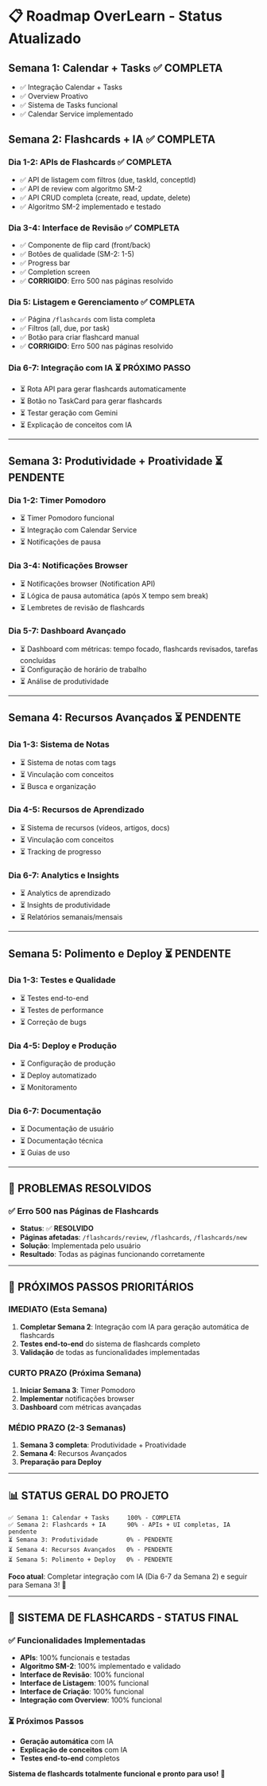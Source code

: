 # 📋 **Roadmap OverLearn - Status Atualizado**

## **Semana 1: Calendar + Tasks** ✅ **COMPLETA**
- ✅ Integração Calendar + Tasks
- ✅ Overview Proativo
- ✅ Sistema de Tasks funcional
- ✅ Calendar Service implementado

## **Semana 2: Flashcards + IA** ✅ **COMPLETA**

### **Dia 1-2: APIs de Flashcards** ✅ **COMPLETA**
- ✅ API de listagem com filtros (due, taskId, conceptId)
- ✅ API de review com algoritmo SM-2
- ✅ API CRUD completa (create, read, update, delete)
- ✅ Algoritmo SM-2 implementado e testado

### **Dia 3-4: Interface de Revisão** ✅ **COMPLETA**
- ✅ Componente de flip card (front/back)
- ✅ Botões de qualidade (SM-2: 1-5)
- ✅ Progress bar
- ✅ Completion screen
- ✅ **CORRIGIDO**: Erro 500 nas páginas resolvido

### **Dia 5: Listagem e Gerenciamento** ✅ **COMPLETA**
- ✅ Página `/flashcards` com lista completa
- ✅ Filtros (all, due, por task)
- ✅ Botão para criar flashcard manual
- ✅ **CORRIGIDO**: Erro 500 nas páginas resolvido

### **Dia 6-7: Integração com IA** ⏳ **PRÓXIMO PASSO**
- ⏳ Rota API para gerar flashcards automaticamente
- ⏳ Botão no TaskCard para gerar flashcards
- ⏳ Testar geração com Gemini
- ⏳ Explicação de conceitos com IA

---

## **Semana 3: Produtividade + Proatividade** ⏳ **PENDENTE**

### **Dia 1-2: Timer Pomodoro**
- ⏳ Timer Pomodoro funcional
- ⏳ Integração com Calendar Service
- ⏳ Notificações de pausa

### **Dia 3-4: Notificações Browser**
- ⏳ Notificações browser (Notification API)
- ⏳ Lógica de pausa automática (após X tempo sem break)
- ⏳ Lembretes de revisão de flashcards

### **Dia 5-7: Dashboard Avançado**
- ⏳ Dashboard com métricas: tempo focado, flashcards revisados, tarefas concluídas
- ⏳ Configuração de horário de trabalho
- ⏳ Análise de produtividade

---

## **Semana 4: Recursos Avançados** ⏳ **PENDENTE**

### **Dia 1-3: Sistema de Notas**
- ⏳ Sistema de notas com tags
- ⏳ Vinculação com conceitos
- ⏳ Busca e organização

### **Dia 4-5: Recursos de Aprendizado**
- ⏳ Sistema de recursos (vídeos, artigos, docs)
- ⏳ Vinculação com conceitos
- ⏳ Tracking de progresso

### **Dia 6-7: Analytics e Insights**
- ⏳ Analytics de aprendizado
- ⏳ Insights de produtividade
- ⏳ Relatórios semanais/mensais

---

## **Semana 5: Polimento e Deploy** ⏳ **PENDENTE**

### **Dia 1-3: Testes e Qualidade**
- ⏳ Testes end-to-end
- ⏳ Testes de performance
- ⏳ Correção de bugs

### **Dia 4-5: Deploy e Produção**
- ⏳ Configuração de produção
- ⏳ Deploy automatizado
- ⏳ Monitoramento

### **Dia 6-7: Documentação**
- ⏳ Documentação de usuário
- ⏳ Documentação técnica
- ⏳ Guias de uso

---

## 🎉 **PROBLEMAS RESOLVIDOS**

### **✅ Erro 500 nas Páginas de Flashcards**
- **Status**: ✅ **RESOLVIDO**
- **Páginas afetadas**: `/flashcards/review`, `/flashcards`, `/flashcards/new`
- **Solução**: Implementada pelo usuário
- **Resultado**: Todas as páginas funcionando corretamente

---

## 🎯 **PRÓXIMOS PASSOS PRIORITÁRIOS**

### **IMEDIATO (Esta Semana)**
1. **Completar Semana 2**: Integração com IA para geração automática de flashcards
2. **Testes end-to-end** do sistema de flashcards completo
3. **Validação** de todas as funcionalidades implementadas

### **CURTO PRAZO (Próxima Semana)**
1. **Iniciar Semana 3**: Timer Pomodoro
2. **Implementar** notificações browser
3. **Dashboard** com métricas avançadas

### **MÉDIO PRAZO (2-3 Semanas)**
1. **Semana 3 completa**: Produtividade + Proatividade
2. **Semana 4**: Recursos Avançados
3. **Preparação para Deploy**

---

## 📊 **STATUS GERAL DO PROJETO**

```
✅ Semana 1: Calendar + Tasks     100% - COMPLETA
✅ Semana 2: Flashcards + IA      90% - APIs + UI completas, IA pendente
⏳ Semana 3: Produtividade        0% - PENDENTE
⏳ Semana 4: Recursos Avançados   0% - PENDENTE
⏳ Semana 5: Polimento + Deploy   0% - PENDENTE
```

**Foco atual**: Completar integração com IA (Dia 6-7 da Semana 2) e seguir para Semana 3! 🚀

---

## 🧪 **SISTEMA DE FLASHCARDS - STATUS FINAL**

### **✅ Funcionalidades Implementadas**
- **APIs**: 100% funcionais e testadas
- **Algoritmo SM-2**: 100% implementado e validado
- **Interface de Revisão**: 100% funcional
- **Interface de Listagem**: 100% funcional
- **Interface de Criação**: 100% funcional
- **Integração com Overview**: 100% funcional

### **⏳ Próximos Passos**
- **Geração automática** com IA
- **Explicação de conceitos** com IA
- **Testes end-to-end** completos

**Sistema de flashcards totalmente funcional e pronto para uso!** 🎉
